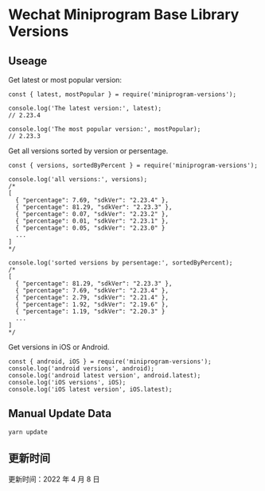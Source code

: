 
# Wechat Miniprogram Base Library Versions

## Useage

Get latest or most popular version:

```;
const { latest, mostPopular } = require('miniprogram-versions');

console.log('The latest version:', latest);
// 2.23.4

console.log('The most popular version:', mostPopular);
// 2.23.3

```

Get all versions sorted by version or persentage.

```
const { versions, sortedByPercent } = require('miniprogram-versions');

console.log('all versions:', versions);
/*
[
  { "percentage": 7.69, "sdkVer": "2.23.4" },
  { "percentage": 81.29, "sdkVer": "2.23.3" },
  { "percentage": 0.07, "sdkVer": "2.23.2" },
  { "percentage": 0.01, "sdkVer": "2.23.1" },
  { "percentage": 0.05, "sdkVer": "2.23.0" }
  ...
]
*/

console.log('sorted versions by persentage:', sortedByPercent);
/*
[
  { "percentage": 81.29, "sdkVer": "2.23.3" },
  { "percentage": 7.69, "sdkVer": "2.23.4" },
  { "percentage": 2.79, "sdkVer": "2.21.4" },
  { "percentage": 1.92, "sdkVer": "2.19.6" },
  { "percentage": 1.19, "sdkVer": "2.20.3" }
  ...
]
*/
```

Get versions in iOS or Android.

```
const { android, iOS } = require('miniprogram-versions');
console.log('android versions', android);
console.log('android latest version', android.latest);
console.log('iOS versions', iOS);
console.log('iOS latest version', iOS.latest);
```

## Manual Update Data

```
yarn update
```

## 更新时间

更新时间：2022 年 4 月 8 日
